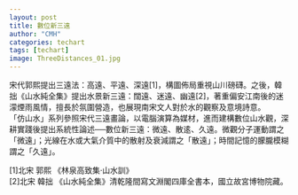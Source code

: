 ```yaml
---
layout: post
title: 數位新三遠
author: "CMH"
categories: techart
tags: [techart]
image: ThreeDistances_01.jpg
---
```


宋代郭熙提出三遠法：高遠、平遠、深遠[1]，構圖佈局重視山川磅礴。之後，韓拙《山水純全集》提出水景新三遠：闊遠、迷遠、幽遠[2]，著重偏安江南後的迷濛煙雨風情，擅長於氛圍營造，也展現南宋文人對於水的觀察及意境詩意。   
「仿山水」系列參照宋代三遠畫論，以電腦演算為媒材，進而建構數位山水觀，深耕實踐後提出系統性論述──數位新三遠：微遠、散逺、久遠。微觀分子運動謂之「微遠」；光線在水或大氣介質中的散射及衰減謂之「散遠」；時間記憶的朦朧模糊謂之「久遠」。  


[1]北宋 郭熙 《林泉高致集·山水訓》  
[2]北宋 韓拙 《山水純全集》清乾隆間寫文淵閣四庫全書本，國立故宮博物院藏。  


